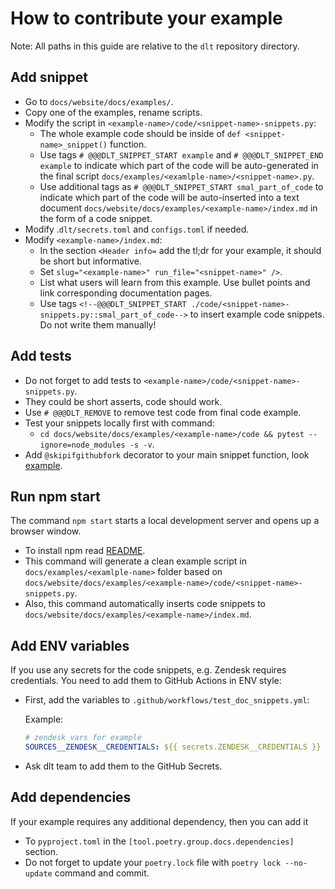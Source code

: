 # How to contribute your example

Note: All paths in this guide are relative to the `dlt` repository directory.

## Add snippet

- Go to `docs/website/docs/examples/`.
- Copy one of the examples, rename scripts.
- Modify the script in `<example-name>/code/<snippet-name>-snippets.py`:
    - The whole example code should be inside of `def <snippet-name>_snippet()` function.
    - Use tags `# @@@DLT_SNIPPET_START example` and `# @@@DLT_SNIPPET_END example` to indicate which part of the code will be auto-generated in the final script `docs/examples/<examlple-name>/<snippet-name>.py`.
    - Use additional tags as `# @@@DLT_SNIPPET_START smal_part_of_code` to indicate which part of the code will be auto-inserted into a text document `docs/website/docs/examples/<example-name>/index.md` in the form of a code snippet.
- Modify .`dlt/secrets.toml` and `configs.toml` if needed.
- Modify `<example-name>/index.md`:
    - In the section `<Header info=` add the tl;dr for your example, it should be short but informative.
    - Set `slug="<example-name>" run_file="<snippet-name>" />`.
    - List what users will learn from this example. Use bullet points and link corresponding documentation pages.
    - Use tags `<!--@@@DLT_SNIPPET_START ./code/<snippet-name>-snippets.py::smal_part_of_code-->` to insert example code snippets. Do not write them manually!

## Add tests

- Do not forget to add tests to `<example-name>/code/<snippet-name>-snippets.py`.
- They could be short asserts, code should work.
- Use `# @@@DLT_REMOVE` to remove test code from final code example.
- Test your snippets locally first with command:
    - `cd docs/website/docs/examples/<example-name>/code && pytest --ignore=node_modules -s -v`.
- Add `@skipifgithubfork` decorator to your main snippet function, look [example](https://github.com/dlt-hub/dlt/blob/master/docs/website/docs/examples/chess_production/code/chess-snippets.py#L1-L4).

## Run npm start

The command `npm start`  starts a local development server and opens up a browser window.

- To install npm read [README](../website/README.md).
- This command will generate a clean example script in `docs/examples/<examlple-name>` folder based on `docs/website/docs/examples/<example-name>/code/<snippet-name>-snippets.py`.
- Also, this command automatically inserts code snippets to `docs/website/docs/examples/<example-name>/index.md`.

## Add ENV variables

If you use any secrets for the code snippets, e.g. Zendesk requires credentials. You need to add them to GitHub Actions in ENV style:

- First, add the variables to `.github/workflows/test_doc_snippets.yml`:

    Example:

    ```yaml
    # zendesk vars for example
    SOURCES__ZENDESK__CREDENTIALS: ${{ secrets.ZENDESK__CREDENTIALS }}
    ```

- Ask dlt team to add them to the GitHub Secrets.

## Add dependencies

If your example requires any additional dependency, then you can add it

- To  `pyproject.toml` in the `[tool.poetry.group.docs.dependencies]` section.
- Do not forget to update your `poetry.lock` file with `poetry lock --no-update` command and commit.